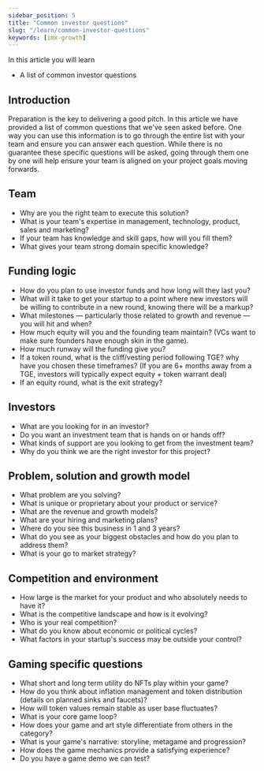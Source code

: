 ```yaml
---
sidebar_position: 5
title: "Common investor questions"
slug: "/learn/common-investor-questions"
keywords: [imx-growth]
---
```


 In this article you will learn

- A list of common investor questions

## Introduction

Preparation is the key to delivering a good pitch. In this article we have provided a list of common questions that we've seen asked before. One way you can use this information is to go through the entire list with your team and ensure you can answer each question. While there is no guarantee these specific questions will be asked, going through them one by one will help ensure your team is aligned on your project goals moving forwards.

## Team

- Why are you the right team to execute this solution?
- What is your team's expertise in management, technology, product, sales and marketing?
- If your team has knowledge and skill gaps, how will you fill them?
- What gives your team strong domain specific knowledge?

## Funding logic

- How do you plan to use investor funds and how long will they last you?
- What will it take to get your startup to a point where new investors will be willing to contribute in a new round, knowing there will be a markup?
- What milestones — particularly those related to growth and revenue — you will hit and when?
- How much equity will you and the founding team maintain? (VCs want to make sure founders have enough skin in the game).
- How much runway will the funding give you?
- If a token round, what is the cliff/vesting period following TGE? why have you chosen these timeframes? (If you are 6+ months away from a TGE, investors will typically expect equity + token warrant deal)
- If an equity round, what is the exit strategy?

## Investors

- What are you looking for in an investor?
- Do you want an investment team that is hands on or hands off?
- What kinds of support are you looking to get from the investment team?
- Why do you think we are the right investor for this project?

## Problem, solution and growth model

- What problem are you solving?
- What is unique or proprietary about your product or service?
- What are the revenue and growth models?
- What are your hiring and marketing plans?
- Where do you see this business in 1 and 3 years?
- What do you see as your biggest obstacles and how do you plan to address them?
- What is your go to market strategy?

## Competition and environment

- How large is the market for your product and who absolutely needs to have it?
- What is the competitive landscape and how is it evolving?
- Who is your real competition?
- What do you know about economic or political cycles?
- What factors in your startup's success may be outside your control?

## Gaming specific questions

- What short and long term utility do NFTs play within your game?
- How do you think about inflation management and token distribution (details on planned sinks and faucets)?
- How will token values remain stable as user base fluctuates?
- What is your core game loop?
- How does your game and art style differentiate from others in the category?
- What is your game's narrative: storyline, metagame and progression?
- How does the game mechanics provide a satisfying experience?
- Do you have a game demo we can test?